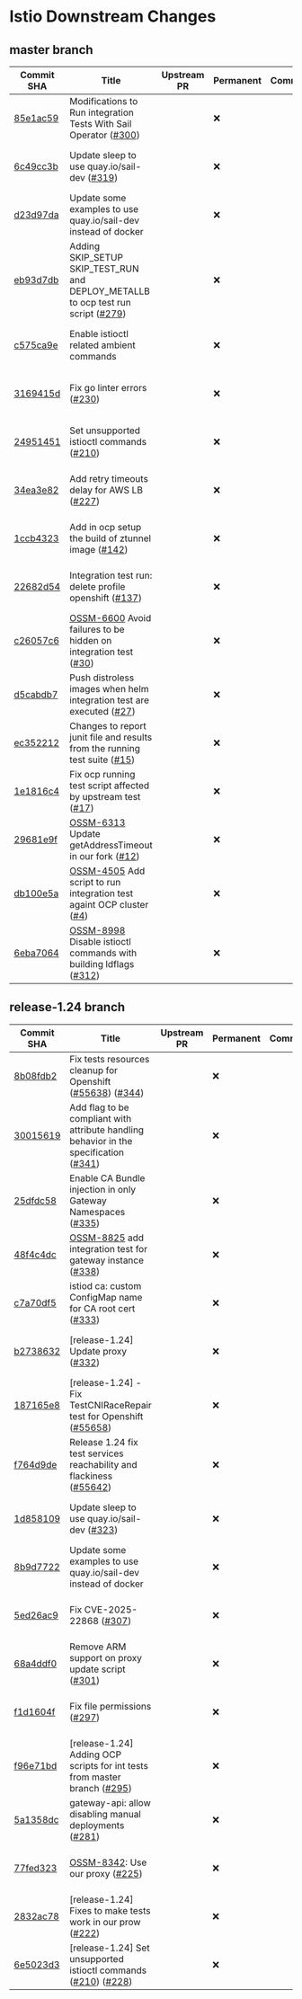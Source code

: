 # Istio Downstream Changes
## master branch
| Commit SHA | Title | Upstream PR | Permanent | Comment | Date | Author |
| --- | --- | --- | --- | --- | --- |--- |
| [85e1ac59](https://github.com/openshift-service-mesh/istio/commit/85e1ac59f87159c4ec4d7b6b1978be47773b55e4) | Modifications to Run integration Tests With Sail Operator ([#300](https://github.com/openshift-service-mesh/istio/issues/300)) |  | :x: |  | 2025-04-08 09:24:07 +0200 | Cansin Tartici |
| [6c49cc3b](https://github.com/openshift-service-mesh/istio/commit/6c49cc3be0753f8bd8340be12206751983a6834d) | Update sleep to use quay.io/sail-dev ([#319](https://github.com/openshift-service-mesh/istio/issues/319)) |  | :x: |  | 2025-03-21 07:15:17 -0400 | Nick Fox |
| [d23d97da](https://github.com/openshift-service-mesh/istio/commit/d23d97dad16d6eb17317b432659ec39c1c08a74b) | Update some examples to use quay.io/sail-dev instead of docker |  | :x: |  | 2025-03-10 15:32:01 -0400 | Nick Fox |
| [eb93d7db](https://github.com/openshift-service-mesh/istio/commit/eb93d7dbb8e18b4a31dce0d54c9c2ddccc4cf0cf) | Adding SKIP_SETUP SKIP_TEST_RUN and DEPLOY_METALLB to ocp test run script ([#279](https://github.com/openshift-service-mesh/istio/issues/279)) |  | :x: |  | 2025-02-11 11:15:15 +0100 | Francisco Herrera |
| [c575ca9e](https://github.com/openshift-service-mesh/istio/commit/c575ca9e6f38d7fa435b42656ccde88f7611f329) | Enable istioctl related ambient commands |  | :x: |  | 2025-01-24 10:10:12 +0100 | bmangoen |
| [3169415d](https://github.com/openshift-service-mesh/istio/commit/3169415d93cf6c601030b3584df058866789c1f0) | Fix go linter errors ([#230](https://github.com/openshift-service-mesh/istio/issues/230)) |  | :x: |  | 2024-12-11 15:01:25 +0100 | Brian Mangoenpawiro |
| [24951451](https://github.com/openshift-service-mesh/istio/commit/249514518d98119a959ba4ee2256be6f005d6696) | Set unsupported istioctl commands ([#210](https://github.com/openshift-service-mesh/istio/issues/210)) |  | :x: |  | 2024-12-10 16:28:39 +0100 | Brian Mangoenpawiro |
| [34ea3e82](https://github.com/openshift-service-mesh/istio/commit/34ea3e82c6894f0a51f0d5cf1581542292018c24) | Add retry timeouts delay for AWS LB ([#227](https://github.com/openshift-service-mesh/istio/issues/227)) |  | :x: |  | 2024-12-10 15:25:26 +0100 | Brian Mangoenpawiro |
| [1ccb4323](https://github.com/openshift-service-mesh/istio/commit/1ccb43235622084f6f53a13c943a404c788614c1) | Add in ocp setup the build of ztunnel image ([#142](https://github.com/openshift-service-mesh/istio/issues/142)) |  | :x: |  | 2024-09-12 14:05:26 +0200 | Francisco Herrera |
| [22682d54](https://github.com/openshift-service-mesh/istio/commit/22682d548157a7163f1944e3efd4da148b0479c7) | Integration test run: delete profile openshift ([#137](https://github.com/openshift-service-mesh/istio/issues/137)) |  | :x: |  | 2024-09-09 13:34:19 +0200 | Francisco Herrera |
| [c26057c6](https://github.com/openshift-service-mesh/istio/commit/c26057c627321c20a2b49dc3b18a47e7ef24e032) | [OSSM-6600](https://issues.redhat.com/browse/OSSM-6600) Avoid failures to be hidden on integration test ([#30](https://github.com/openshift-service-mesh/istio/issues/30)) |  | :x: |  | 2024-07-18 12:58:40 +0200 | Francisco Herrera |
| [d5cabdb7](https://github.com/openshift-service-mesh/istio/commit/d5cabdb7c54a94884d22c56d97a4f8148aceaf0b) | Push distroless images when helm integration test are executed ([#27](https://github.com/openshift-service-mesh/istio/issues/27)) |  | :x: |  | 2024-05-22 18:29:01 +0200 | Francisco Herrera |
| [ec352212](https://github.com/openshift-service-mesh/istio/commit/ec35221294d8119948cd34a282eaebc2cd264fd2) | Changes to report junit file and results from the running test suite ([#15](https://github.com/openshift-service-mesh/istio/issues/15)) |  | :x: |  | 2024-05-14 13:54:50 +0200 | Francisco Herrera |
| [1e1816c4](https://github.com/openshift-service-mesh/istio/commit/1e1816c4c3833b802feec9c36d74df7c0289e3ee) | Fix ocp running test script affected by upstream test ([#17](https://github.com/openshift-service-mesh/istio/issues/17)) |  | :x: |  | 2024-05-10 15:12:57 +0200 | Francisco Herrera |
| [29681e9f](https://github.com/openshift-service-mesh/istio/commit/29681e9fc9dfafaf292538ed890ea97823b98051) | [OSSM-6313](https://issues.redhat.com/browse/OSSM-6313) Update getAddressTimeout in our fork ([#12](https://github.com/openshift-service-mesh/istio/issues/12)) |  | :x: |  | 2024-05-08 17:22:43 +0200 | Francisco Herrera |
| [db100e5a](https://github.com/openshift-service-mesh/istio/commit/db100e5aaeea4ee6df92552e3f5ac196b423bf3f) | [OSSM-4505](https://issues.redhat.com/browse/OSSM-4505) Add script to run integration test againt OCP cluster ([#4](https://github.com/openshift-service-mesh/istio/issues/4)) |  | :x: |  | 2024-04-26 13:40:16 +0200 | Francisco Herrera |
| [6eba7064](https://github.com/openshift-service-mesh/istio/commit/6eba70643f93f95f1f51d8aa9750ee0dd7934453) | [OSSM-8998](https://issues.redhat.com/browse/OSSM-8998) Disable istioctl commands with building ldflags ([#312](https://github.com/openshift-service-mesh/istio/issues/312)) |  | :x: |  | 2025-04-18 10:04:01 +0200 | Brian Mangoenpawiro |
## release-1.24 branch
| Commit SHA | Title | Upstream PR | Permanent | Comment | Date | Author |
| --- | --- | --- | --- | --- | --- |--- |
| [8b08fdb2](https://github.com/openshift-service-mesh/istio/commit/8b08fdb2a41a6fb3df6099eefea53705c9583a43) | Fix tests resources cleanup for Openshift ([#55638](https://github.com/openshift-service-mesh/istio/issues/55638)) ([#344](https://github.com/openshift-service-mesh/istio/issues/344)) |  | :x: |  | 2025-04-09 14:36:47 +0200 | Filip Brychta |
| [30015619](https://github.com/openshift-service-mesh/istio/commit/30015619f01d1d3508f60cbf91fa8773969526bb) | Add flag to be compliant with attribute handling behavior in the specification ([#341](https://github.com/openshift-service-mesh/istio/issues/341)) |  | :x: |  | 2025-04-08 12:11:18 +0800 | Yann Liu |
| [25dfdc58](https://github.com/openshift-service-mesh/istio/commit/25dfdc58014fbc05901aff6f75c978b7f8a73f1c) | Enable CA Bundle injection in only Gateway Namespaces ([#335](https://github.com/openshift-service-mesh/istio/issues/335)) |  | :x: |  | 2025-04-04 13:45:17 +0200 | Aslak Knutsen |
| [48f4c4dc](https://github.com/openshift-service-mesh/istio/commit/48f4c4dc059c18c5090965744edf9d46fda0caa7) | [OSSM-8825](https://issues.redhat.com/browse/OSSM-8825) add integration test for gateway instance ([#338](https://github.com/openshift-service-mesh/istio/issues/338)) |  | :x: |  | 2025-04-03 14:04:41 +0200 | Daniel Grimm |
| [c7a70df5](https://github.com/openshift-service-mesh/istio/commit/c7a70df550c5537362f4865ef859003a914f2150) | istiod ca: custom ConfigMap name for CA root cert ([#333](https://github.com/openshift-service-mesh/istio/issues/333)) |  | :x: |  | 2025-04-03 12:31:02 +0200 | Daniel Grimm |
| [b2738632](https://github.com/openshift-service-mesh/istio/commit/b273863293adbcaec326943c3eae745031ce72f5) | [release-1.24] Update proxy ([#332](https://github.com/openshift-service-mesh/istio/issues/332)) |  | :x: |  | 2025-03-31 12:19:59 +0200 | Filip Brychta |
| [187165e8](https://github.com/openshift-service-mesh/istio/commit/187165e80545d6a507959a45500b20ed00c32396) | [release-1.24] - Fix TestCNIRaceRepair test for Openshift ([#55658](https://github.com/openshift-service-mesh/istio/issues/55658)) |  | :x: |  | 2025-03-26 05:46:49 +0200 | Maxim Babushkin |
| [f764d9de](https://github.com/openshift-service-mesh/istio/commit/f764d9dec48e35a1e83bb6001f2fecb00b97e0c5) | Release 1.24 fix test services reachability and flackiness ([#55642](https://github.com/openshift-service-mesh/istio/issues/55642)) |  | :x: |  | 2025-03-24 23:18:48 +0200 | Maxim Babushkin |
| [1d858109](https://github.com/openshift-service-mesh/istio/commit/1d85810990b51800489f48d5787a10d9edf49695) | Update sleep to use quay.io/sail-dev ([#323](https://github.com/openshift-service-mesh/istio/issues/323)) |  | :x: |  | 2025-03-21 17:23:36 +0100 | OpenShift Cherrypick Robot |
| [8b9d7722](https://github.com/openshift-service-mesh/istio/commit/8b9d7722e7fa1fe2c201393c6f97b9d05a7543c3) | Update some examples to use quay.io/sail-dev instead of docker |  | :x: |  | 2025-03-10 15:32:01 -0400 | Nick Fox |
| [5ed26ac9](https://github.com/openshift-service-mesh/istio/commit/5ed26ac96064259f2bf44cb77ec56a5f104c2702) | Fix CVE-2025-22868 ([#307](https://github.com/openshift-service-mesh/istio/issues/307)) |  | :x: |  | 2025-03-04 12:48:26 +0100 | Daniel Grimm |
| [68a4ddf0](https://github.com/openshift-service-mesh/istio/commit/68a4ddf0e03a4993ad05aa56aba15368b69648e8) | Remove ARM support on proxy update script ([#301](https://github.com/openshift-service-mesh/istio/issues/301)) |  | :x: |  | 2025-02-24 11:29:15 -0500 | Jonh Wendell |
| [f1d1604f](https://github.com/openshift-service-mesh/istio/commit/f1d1604f82a53d9d9d6f2ecc544f9ac877049d23) | Fix file permissions ([#297](https://github.com/openshift-service-mesh/istio/issues/297)) |  | :x: |  | 2025-02-20 12:53:11 +0100 | Filip Brychta |
| [f96e71bd](https://github.com/openshift-service-mesh/istio/commit/f96e71bd24172cb6c2293c960ad32572625148e6) | [release-1.24] Adding OCP scripts for int tests from master branch ([#295](https://github.com/openshift-service-mesh/istio/issues/295)) |  | :x: |  | 2025-02-20 09:52:30 +0100 | Filip Brychta |
| [5a1358dc](https://github.com/openshift-service-mesh/istio/commit/5a1358dc85a693976a707fd14821c90bcb720f92) | gateway-api: allow disabling manual deployments ([#281](https://github.com/openshift-service-mesh/istio/issues/281)) |  | :x: |  | 2025-02-12 16:51:29 +0100 | Daniel Grimm |
| [77fed323](https://github.com/openshift-service-mesh/istio/commit/77fed3235006ea56f860aa2864208092eb284908) | [OSSM-8342](https://issues.redhat.com/browse/OSSM-8342): Use our proxy ([#225](https://github.com/openshift-service-mesh/istio/issues/225)) |  | :x: |  | 2025-01-15 12:56:16 -0500 | Jonh Wendell |
| [2832ac78](https://github.com/openshift-service-mesh/istio/commit/2832ac7842f624385d6fd91487feb588f6d7cb77) | [release-1.24] Fixes to make tests work in our prow ([#222](https://github.com/openshift-service-mesh/istio/issues/222)) |  | :x: |  | 2025-01-08 17:22:51 -0500 | Jonh Wendell |
| [6e5023d3](https://github.com/openshift-service-mesh/istio/commit/6e5023d38f10804bc5bbb96d1479082a8beac93c) | [release-1.24] Set unsupported istioctl commands ([#210](https://github.com/openshift-service-mesh/istio/issues/210)) ([#228](https://github.com/openshift-service-mesh/istio/issues/228)) |  | :x: |  | 2024-12-11 19:15:48 +0100 | Brian Mangoenpawiro |
